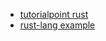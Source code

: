 * [tutorialpoint rust](https://www.tutorialspoint.com/rust/rust_enums.htm)
* [rust-lang example](https://doc.rust-lang.org/stable/rust-by-example/index.html)
